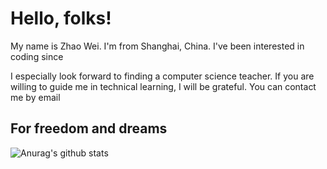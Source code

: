 # Hello, folks! 

My name is Zhao Wei. I'm from Shanghai, China. I've been interested in coding since 

I especially look forward to finding a computer science teacher. If you are willing to guide me in technical learning, I will be grateful. You can contact me by email


## For freedom and dreams

![Anurag's github stats](https://github-readme-stats.vercel.app/api?username=jzow&show_icons=true&theme=tokyonight)
